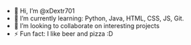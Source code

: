 - 👋 Hi, I’m @xDextr701
- 🌱 I’m currently learning: Python, Java, HTML, CSS, JS, Git.
- 💞️ I’m looking to collaborate on interesting projects
- ⚡ Fun fact: I like beer and pizza :D

<!---
xDextr701/xDextr701 is a ✨ special ✨ repository because its `README.md` (this file) appears on your GitHub profile.
You can click the Preview link to take a look at your changes.
--->
